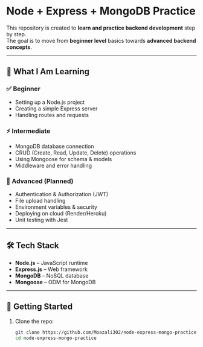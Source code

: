 #  Node + Express + MongoDB Practice

This repository is created to **learn and practice backend development** step by step.  
The goal is to move from **beginner level** basics towards **advanced backend concepts**.  

---

## 📌 What I Am Learning

### ✅ Beginner
- Setting up a Node.js project  
- Creating a simple Express server  
- Handling routes and requests  

### ⚡ Intermediate
- MongoDB database connection  
- CRUD (Create, Read, Update, Delete) operations  
- Using Mongoose for schema & models  
- Middleware and error handling  

### 🚀 Advanced (Planned)
- Authentication & Authorization (JWT)  
- File upload handling  
- Environment variables & security  
- Deploying on cloud (Render/Heroku)  
- Unit testing with Jest  

---

## 🛠 Tech Stack
- **Node.js** – JavaScript runtime  
- **Express.js** – Web framework  
- **MongoDB** – NoSQL database  
- **Mongoose** – ODM for MongoDB  

---

## 🚀 Getting Started

1. Clone the repo:
   ```bash
   git clone https://github.com/Moazali302/node-express-mongo-practice.git
   cd node-express-mongo-practice
